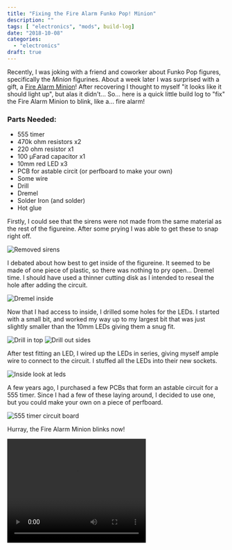 ```yaml
---
title: "Fixing the Fire Alarm Funko Pop! Minion"
description: ""
tags: [ "electronics", "mods", build-log]
date: "2018-10-08"
categories:
  - "electronics"
draft: true
---
```

Recently, I was joking with a friend and coworker about Funko Pop figures, specifically the *Minion* figurines. About a week later I was surprised with a gift, a [Fire Alarm Minion](https://www.funko.com/products/all/fandoms/despicable-me/pop-movies-despicable-me-fire-alarm)! After recovering I thought to myself "it looks like it should light up", but alas it didn't... 
So... here is a quick little build log to "fix" the Fire Alarm Minion to blink, like a... fire alarm!

### Parts Needed:
- 555 timer
- 470k ohm resistors x2
- 220 ohm resistor x1
- 100 µFarad capacitor x1
- 10mm red LED x3
- PCB for astable circit (or perfboard to make your own)
- Some wire
- Drill
- Dremel
- Solder Iron (and solder)
- Hot glue


Firstly, I could see that the sirens were not made from the same material as the rest of the figureine. After some prying I was able to get these to snap right off.

![Removed sirens](../../img/minion-front.jpg)

I debated about how best to get inside of the figureine. It seemed to be made of one piece of plastic, so there was nothing to pry open... Dremel time. I should have used a thinner cutting disk as I intended to reseal the hole after adding the circuit.

![Dremel inside](../../img/minion-back.jpg)

Now that I had access to inside, I drilled some holes for the LEDs. I started with a small bit, and worked my way up to my largest bit that was just slightly smaller than the 10mm LEDs giving them a snug fit. 

![Drill in top](../../img/minion-top.jpg)
![Drill out sides](../../img/minion-side.jpg)

After test fitting an LED, I wired up the LEDs in series, giving myself ample wire to connect to the circuit. I stuffed all the LEDs into their new sockets.

![Inside look at leds](../../img/minion-inside.jpg)

A few years ago, I purchased a few PCBs that form an astable circuit for a 555 timer. Since I had a few of these laying around, I decided to use one, but you could make your own on a piece of perfboard.

![555 timer circuit board](../../img/minion-555.jpg)


Hurray, the Fire Alarm Minion blinks now!

<video width="320" height="240" controls>
  <source src="../../img/minion-blink.mov" type="video/mp4">
  Your browser does not support the video tag.
</video>

